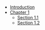 * [Introduction](README.md)
* [Chapter 1](chapter1_gitbook.md)
  * [Section 1.1](section1.1.md)
  * [Section 1.2](section1.2.md)